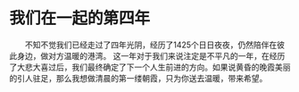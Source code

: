 # 我们在一起的第四年
&emsp;&emsp;不知不觉我们已经走过了四年光阴，经历了1425个日日夜夜，仍然陪伴在彼此身边，做对方温暖的港湾。
这一年对于我们来说注定是不平凡的一年，在经历了大悲大喜过后，我们最终确定了下一个人生前进的方向。如果说黄昏的晚霞美丽的引人驻足，那么我想做清晨的第一缕朝霞，只为你送去温暖，带来希望。